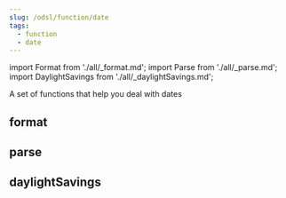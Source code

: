 ```yaml
---
slug: /odsl/function/date
tags:
  - function
  - date
---
```

import Format from './all/_format.md';
import Parse from './all/_parse.md';
import DaylightSavings from './all/_daylightSavings.md';

A set of functions that help you deal with dates

## format
<Format  />

## parse
<Parse  />

## daylightSavings
<DaylightSavings />